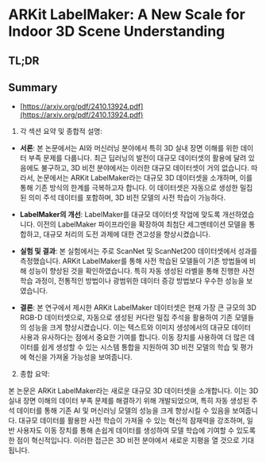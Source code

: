 # ARKit LabelMaker: A New Scale for Indoor 3D Scene Understanding
## TL;DR
## Summary
- [https://arxiv.org/pdf/2410.13924.pdf](https://arxiv.org/pdf/2410.13924.pdf)

1. 각 섹션 요약 및 종합적 설명:

- **서론**: 본 논문에서는 AI와 머신러닝 분야에서 특히 3D 실내 장면 이해를 위한 데이터 부족 문제를 다룹니다. 최근 딥러닝의 발전이 대규모 데이터셋의 활용에 달려 있음에도 불구하고, 3D 비전 분야에서는 이러한 대규모 데이터셋이 거의 없습니다. 따라서, 논문에서는 ARKit LabelMaker라는 대규모 3D 데이터셋을 소개하며, 이를 통해 기존 방식의 한계를 극복하고자 합니다. 이 데이터셋은 자동으로 생성한 밀집된 의미 주석 데이터를 포함하며, 3D 비전 모델의 사전 학습이 가능하다.

- **LabelMaker의 개선**: LabelMaker를 대규모 데이터셋 작업에 맞도록 개선하였습니다. 이전의 LabelMaker 파이프라인을 확장하여 최첨단 세그멘테이션 모델을 통합하고, 대규모 처리의 도전 과제에 대한 견고성을 향상시켰습니다.

- **실험 및 결과**: 본 실험에서는 주로 ScanNet 및 ScanNet200 데이터셋에서 성과를 측정했습니다. ARKit LabelMaker를 통해 사전 학습된 모델들이 기존 방법들에 비해 성능이 향상된 것을 확인하였습니다. 특히 자동 생성된 라벨을 통해 진행한 사전 학습 과정이, 전통적인 방법이나 광범위한 데이터 증강 방법보다 우수한 성능을 보였습니다.

- **결론**: 본 연구에서 제시한 ARKit LabelMaker 데이터셋은 현재 가장 큰 규모의 3D RGB-D 데이터셋으로, 자동으로 생성된 커다란 밀집 주석을 활용하여 기존 모델들의 성능을 크게 향상시켰습니다. 이는 텍스트와 이미지 생성에서의 대규모 데이터 사용과 유사하다는 점에서 중요한 기여를 합니다. 이동 장치를 사용하여 더 많은 데이터를 쉽게 생성할 수 있는 시스템 통합을 지원하여 3D 비전 모델의 학습 및 평가에 혁신을 가져올 가능성을 보여줍니다.

2. 종합 요약:

본 논문은 ARKit LabelMaker라는 새로운 대규모 3D 데이터셋을 소개합니다. 이는 3D 실내 장면 이해의 데이터 부족 문제를 해결하기 위해 개발되었으며, 특히 자동 생성된 주석 데이터를 통해 기존 AI 및 머신러닝 모델의 성능을 크게 향상시킬 수 있음을 보여줍니다. 대규모 데이터를 활용한 사전 학습이 가져올 수 있는 혁신적 잠재력을 강조하며, 일반 사용자도 이동 장치를 통해 손쉽게 데이터를 생성하여 모델 학습에 기여할 수 있도록 한 점이 혁신적입니다. 이러한 접근은 3D 비전 분야에서 새로운 지평을 열 것으로 기대됩니다.